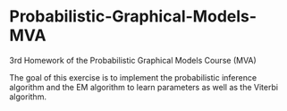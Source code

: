 # Probabilistic-Graphical-Models-MVA

3rd Homework of the Probabilistic Graphical Models Course (MVA) <br />  

The goal of this exercise is to implement the probabilistic inference algorithm and the EM algorithm to learn parameters as well
as the Viterbi algorithm.

